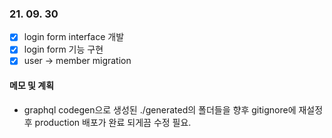 ### 21. 09. 30

- [x] login form interface 개발
- [x] login form 기능 구현
- [x] user -> member migration

#### 메모 및 계획

- graphql codegen으로 생성된 ./generated의 폴더들을 향후 gitignore에 재설정 후 production 배포가 완료 되게끔 수정 필요.